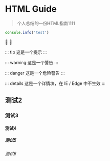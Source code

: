 # HTML Guide
> 个人总结的一份HTML指南1111



```js
console.info('test')
```
:tada: :100:

::: tip
这是一个提示
:::

::: warning
这是一个警告
:::

::: danger
这是一个危险警告
:::

::: details
这是一个详情块，在 IE / Edge 中不生效
:::

## 测试2

### 测试3

#### 测试4

##### 测试5

###### 测试6
